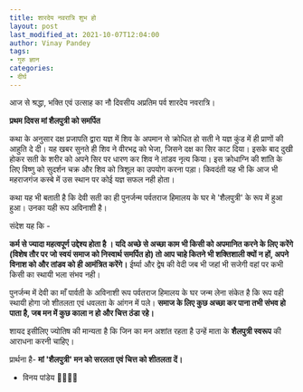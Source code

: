 ```yaml
---
title: शारदेय नवरात्रि शुभ हो
layout: post
last_modified_at: 2021-10-07T12:04:00
author: Vinay Pandey
tags:
- गुरु ज्ञान
categories:
- दीर्घ
---
```

आज से  श्रद्धा, भक्ति एवं उत्साह का नौ दिवसीय अप्रतिम पर्व  शारदेय नवरात्रि।

**प्रथम दिवस मां शैलपुत्री को समर्पित**

कथा के अनुसार दक्ष प्रजापति द्वारा यज्ञ में शिव के अपमान से क्रोधित हो सती ने यज्ञ कुंड में ही प्राणों की आहुति दे दी। यह खबर सुनते ही शिव ने वीरभद्र को भेजा, जिसने दक्ष का सिर काट दिया। इसके बाद दुखी होकर सती के शरीर को अपने सिर पर धारण कर शिव ने तांडव नृत्य किया। इस क्रोधाग्नि की शांति के लिए विष्णु को सुदर्शन चक्र और शिव को त्रिशूल का उपयोग करना पड़ा। किवदंती यह भी कि आज भी महराजगंज कस्बे में उस स्थान पर कोई यज्ञ सफल नही होता। 

कथा यह भी बताती है कि देवी सती का ही पुनर्जन्म पर्वतराज हिमालय के घर मे 'शैलपुत्री' के रूप में हुआ हुआ। उनका यही रूप अविनाशी है। 

संदेश यह कि - 

**कर्म से ज्यादा महत्वपूर्ण उद्देश्य होता है । यदि अच्छे से अच्छा काम भी किसी को अपमानित करने के लिए करेंगे (विशेष तौर पर जो स्वयं समाज को निस्वार्थ समर्पित हो) तो आप चाहे कितने भी शक्तिशाली क्यों न हों, अपने विनाश को और तांडव को ही आमंत्रित करेंगे।** ईर्ष्या और द्वेष की वेदी जब भी जहां भी सजेगी वहां पर कभी किसी का स्थायी भला संभव नही।

 पुनर्जन्म में देवी का माँ पार्वती के अविनाशी रूप पर्वतराज हिमालय के घर जन्म लेना संकेत है कि रूप वही स्थायी होगा जो शीतलता एवं धवलता  के आंगन में पले। **समाज के लिए कुछ अच्छा कर पाना तभी संभव हो पाता है, जब मन में कुछ काला न हो और चित्त ठंडा रहे।**

शायद इसीलिए ज्योतिष की मान्यता है कि  जिन का मन अशांत रहता है उन्हें माता के **शैलपुत्री स्वरूप** की आराधना करनी चाहिए। 

प्रार्थना है-
**मां 'शैलपुत्री' मन को सरलता एवं चित्त को शीतलता दें।**

- विनय पांडेय
🙏🌷🌷🙏


